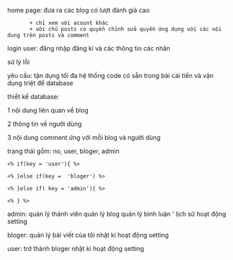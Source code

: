 home page: đưa ra các blog có lượt đánh giá cao 

           + chỉ xem với acount khác
           + với chủ posts có quyền chỉnh sửa quyền ứng dụng với các nội dung trên posts và comment 
login user: đăng nhập đăng kí và các thông tin các nhân 


sử lý lỗi

yêu cầu: tận dụng tối đa hệ thống code có sẵn trong bài
         cái tiến và vận dụng triệt để database



thiết kế database:

1 nội dung liên quan về blog

2 thông tin về người dùng 

3 nội dung comment ứng với mỗi blog và người dùng 



trạng thái gồm: no, user, bloger, admin


















    <% if(key = 'user'){ %>
        
    <% }else if(key =  'bloger') %>

    <% }else if( key = 'admin'){ %>
        
    <% } %>




admin: quản lý thành viên
       quản lý blog
       quản lý bình luận '
       lịch sử hoạt động 
       setting

bloger: quản lý bài viết của tôi 
        nhật kí hoạt động 
        setting 

user: trở thành bloger 
      nhật kí hoạt động 
      setting 
      